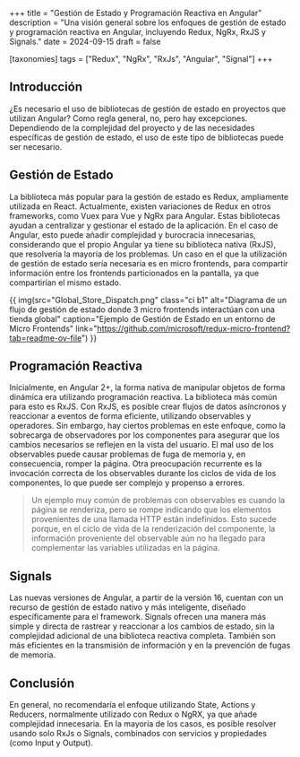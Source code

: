 +++
title = "Gestión de Estado y Programación Reactiva en Angular"
description = "Una visión general sobre los enfoques de gestión de estado y programación reactiva en Angular, incluyendo Redux, NgRx, RxJS y Signals."
date = 2024-09-15
draft = false

[taxonomies]
tags = ["Redux", "NgRx", "RxJs", "Angular", "Signal"]
+++

## Introducción
¿Es necesario el uso de bibliotecas de gestión de estado en proyectos que utilizan Angular? Como regla general, no, pero hay excepciones. Dependiendo de la complejidad del proyecto y de las necesidades específicas de gestión de estado, el uso de este tipo de bibliotecas puede ser necesario.

## Gestión de Estado
La biblioteca más popular para la gestión de estado es Redux, ampliamente utilizada en React. Actualmente, existen variaciones de Redux en otros frameworks, como Vuex para Vue y NgRx para Angular. Estas bibliotecas ayudan a centralizar y gestionar el estado de la aplicación. En el caso de Angular, esto puede añadir complejidad y burocracia innecesarias, considerando que el propio Angular ya tiene su biblioteca nativa (RxJS), que resolvería la mayoría de los problemas. Un caso en el que la utilización de gestión de estado sería necesaria es en micro frontends, para compartir información entre los frontends particionados en la pantalla, ya que compartirían el mismo estado.

{{ img(src="Global_Store_Dispatch.png" class="ci b1" alt="Diagrama de un flujo de gestión de estado donde 3 micro frontends interactúan con una tienda global" caption="Ejemplo de Gestión de Estado en un entorno de Micro Frontends" link="https://github.com/microsoft/redux-micro-frontend?tab=readme-ov-file") }}

## Programación Reactiva
Inicialmente, en Angular 2+, la forma nativa de manipular objetos de forma dinámica era utilizando programación reactiva. La biblioteca más común para esto es RxJS. Con RxJS, es posible crear flujos de datos asíncronos y reaccionar a eventos de forma eficiente, utilizando observables y operadores. Sin embargo, hay ciertos problemas en este enfoque, como la sobrecarga de observadores por los componentes para asegurar que los cambios necesarios se reflejen en la vista del usuario. El mal uso de los observables puede causar problemas de fuga de memoria y, en consecuencia, romper la página. Otra preocupación recurrente es la invocación correcta de los observables durante los ciclos de vida de los componentes, lo que puede ser complejo y propenso a errores.

>Un ejemplo muy común de problemas con observables es cuando la página se renderiza, pero se rompe indicando que los elementos provenientes de una llamada HTTP están indefinidos. Esto sucede porque, en el ciclo de vida de la renderización del componente, la información proveniente del observable aún no ha llegado para complementar las variables utilizadas en la página.

## Signals
Las nuevas versiones de Angular, a partir de la versión 16, cuentan con un recurso de gestión de estado nativo y más inteligente, diseñado específicamente para el framework. Signals ofrecen una manera más simple y directa de rastrear y reaccionar a los cambios de estado, sin la complejidad adicional de una biblioteca reactiva completa. También son más eficientes en la transmisión de información y en la prevención de fugas de memoria.

## Conclusión
En general, no recomendaría el enfoque utilizando State, Actions y Reducers, normalmente utilizado con Redux o NgRX, ya que añade complejidad innecesaria. En la mayoría de los casos, es posible resolver usando solo RxJs o Signals, combinados con servicios y propiedades (como Input y Output).
